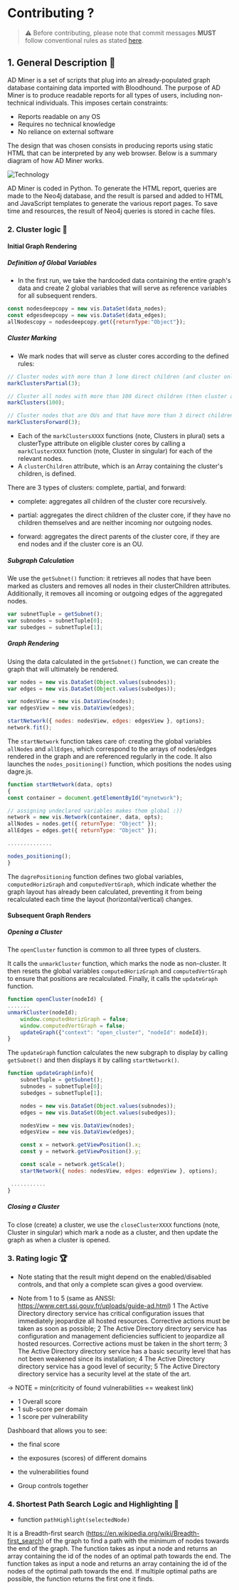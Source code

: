 # Contributing ? 

> :warning: Before contributing, please note that commit messages **MUST** follow conventional rules as stated [here](https://gist.github.com/qoomon/5dfcdf8eec66a051ecd85625518cfd13). 

## 1. General Description 🔧

AD Miner is a set of scripts that plug into an already-populated graph database containing data imported with Bloodhound. The purpose of AD Miner is to produce readable reports for all types of users, including non-technical individuals. This imposes certain constraints:

- Reports readable on any OS
- Requires no technical knowledge
- No reliance on external software

The design that was chosen consists in producing reports using static HTML that can be interpreted by any web browser.
Below is a summary diagram of how AD Miner works.

![Technology](doc/img/technology.png)

AD Miner is coded in Python. To generate the HTML report, queries are made to the Neo4j database, and the result is parsed and added to HTML and JavaScript templates to generate the various report pages. To save time and resources, the result of Neo4j queries is stored in cache files.




### 2. Cluster logic 🔎

#### Initial Graph Rendering

##### Definition of Global Variables

- In the first run, we take the hardcoded data containing the entire graph's data and create 2 global variables that will serve as reference variables for all subsequent renders.

```js
const nodesdeepcopy = new vis.DataSet(data_nodes);
const edgesdeepcopy = new vis.DataSet(data_edges);
allNodescopy = nodesdeepcopy.get({returnType:"Object"});
```

##### Cluster Marking

- We mark nodes that will serve as cluster cores according to the defined rules:

```js
// Cluster nodes with more than 3 lone direct children (and cluster only these children)
markClustersPartial(3);

// Cluster all nodes with more than 100 direct children (then cluster all children recursively)
markClusters(100);

// Cluster nodes that are OUs and that have more than 3 direct children that are ending nodes
markClustersForward(3);
```

- Each of the `markClustersXXXX` functions (note, Clusters in plural) sets a clusterType attribute on eligible cluster cores by calling a `markClusterXXXX` function (note, Cluster in singular) for each of the relevant nodes.
- A `clusterChildren` attribute, which is an Array containing the cluster's children, is defined.

There are 3 types of clusters: complete, partial, and forward: 

- complete: aggregates all children of the cluster core recursively.

- partial: aggregates the direct children of the cluster core, if they have no children themselves and are neither incoming nor outgoing nodes.

- forward: aggregates the direct parents of the cluster core, if they are end nodes and if the cluster core is an OU.

##### Subgraph Calculation
We use the `getSubnet()` function: it retrieves all nodes that have been marked as clusters and removes all nodes in their clusterChildren attributes. Additionally, it removes all incoming or outgoing edges of the aggregated nodes.

```js
var subnetTuple = getSubnet();
var subnodes = subnetTuple[0];
var subedges = subnetTuple[1];
```


##### Graph Rendering
Using the data calculated in the `getSubnet()` function, we can create the graph that will ultimately be rendered.


```js
var nodes = new vis.DataSet(Object.values(subnodes));
var edges = new vis.DataSet(Object.values(subedges));

var nodesView = new vis.DataView(nodes);
var edgesView = new vis.DataView(edges);

startNetwork({ nodes: nodesView, edges: edgesView }, options);
network.fit();
```

The `startNetwork` function takes care of: creating the global variables `allNodes` and `allEdges`, which correspond to the arrays of nodes/edges rendered in the graph and are referenced regularly in the code. It also launches the `nodes_positioning()` function, which positions the nodes using dagre.js.

```js
function startNetwork(data, opts)
{
const container = document.getElementById("mynetwork");

// assigning undeclared variables makes them global :))
network = new vis.Network(container, data, opts);
allNodes = nodes.get({ returnType: "Object" });
allEdges = edges.get({ returnType: "Object" });

..............

nodes_positioning();
}
```


The `dagrePositioning` function defines two global variables, `computedHorizGraph` and `computedVertGraph`, which indicate whether the graph layout has already been calculated, preventing it from being recalculated each time the layout (horizontal/vertical) changes.

#### Subsequent Graph Renders
##### Opening a Cluster
The `openCluster` function is common to all three types of clusters.

It calls the `unmarkCluster` function, which marks the node as non-cluster. It then resets the global variables `computedHorizGraph` and `computedVertGraph` to ensure that positions are recalculated. Finally, it calls the `updateGraph` function.

```js
function openCluster(nodeId) {
.......
unmarkCluster(nodeId);
    window.computedHorizGraph = false;
    window.computedVertGraph = false;
    updateGraph({"context": "open_cluster", "nodeId": nodeId});
}
```

The `updateGraph` function calculates the new subgraph to display by calling `getSubnet()` and then displays it by calling `startNetwork()`.

```js
function updateGraph(info){
    subnetTuple = getSubnet();
    subnodes = subnetTuple[0];
    subedges = subnetTuple[1];

    nodes = new vis.DataSet(Object.values(subnodes));
    edges = new vis.DataSet(Object.values(subedges));

    nodesView = new vis.DataView(nodes);
    edgesView = new vis.DataView(edges);

    const x = network.getViewPosition().x;
    const y = network.getViewPosition().y;

    const scale = network.getScale();
    startNetwork({ nodes: nodesView, edges: edgesView }, options);

 ...........
}
```

##### Closing a Cluster

To close (create) a cluster, we use the `closeClusterXXXX` functions (note, Cluster in singular) which mark a node as a cluster, and then update the graph as when a cluster is opened.

### 3. Rating logic 🏆

- Note stating that the result might depend on the enabled/disabled controls, and that only a complete scan gives a good overview.

- Note from 1 to 5 (same as ANSSI: https://www.cert.ssi.gouv.fr/uploads/guide-ad.html)
  1 The Active Directory directory service has critical configuration issues that immediately jeopardize all hosted resources. Corrective actions must be taken as soon as possible;
  2 The Active Directory directory service has configuration and management deficiencies sufficient to jeopardize all hosted resources. Corrective actions must be taken in the short term;
  3 The Active Directory directory service has a basic security level that has not been weakened since its installation;
  4 The Active Directory directory service has a good level of security;
  5 The Active Directory directory service has a security level at the state of the art.

-> NOTE = min(criticity of found vulnerabilities == weakest link)

- 1 Overall score
- 1 sub-score per domain
- 1 score per vulnerability

Dashboard that allows you to see:
- the final score
- the exposures (scores) of different domains
- the vulnerabilities found

- Group controls together


### 4. Shortest Path Search Logic and Highlighting 🎯

- function `pathHighlight(selectedNode)`

 It is a Breadth-first search (https://en.wikipedia.org/wiki/Breadth-first_search) of the graph to find a path with the minimum of nodes towards the end of the graph. The function takes as input a node and returns an array containing the id of the nodes of an optimal path towards the end. The function takes as input a node and returns an array containing the id of the nodes of the optimal path towards the end. If multiple optimal paths are possible, the function returns the first one it finds.






